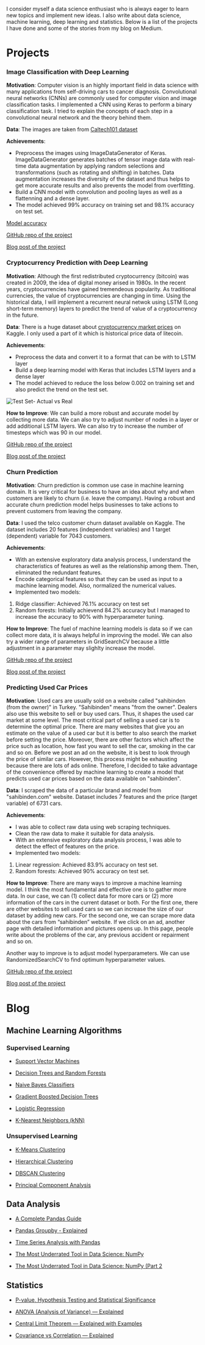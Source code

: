 I consider myself a data science enthusiast who is always eager to learn new topics and implement new ideas. I also write about data science, machine learning, deep learning and statistics. Below is a list of the projects I have done and some of the stories from my blog on Medium.

# Projects

### Image Classification with Deep Learning

**Motivation**: Computer vision is an highly important field in data science with many applications from self-driving cars to cancer diagnosis. Convolutional neural networks (CNNs) are commonly used for computer vision and image classification tasks. I implemented a CNN using Keras to perform a binary classification task. I tried to explain the concepts of each step in a convolutional neural network and the theory behind them.

**Data**: The images are taken from [Caltech101 dataset](http://www.vision.caltech.edu/Image_Datasets/Caltech101/)

**Achievements**:
* Preprocess the images using ImageDataGenerator of Keras. ImageDataGenerator generates batches of tensor image data with real-time data augmentation by applying random selections and transformations (such as rotating and shifting) in batches. Data augmentation increases the diversity of the dataset and thus helps to get more accurate results and also prevents the model from overfitting.
* Build a CNN model with convolution and pooling layes as well as a flattenning and a dense layer.
* The model achieved 99% accuracy on training set and 98.1% accuracy on test set.

[Model accuracy](https://github.com/SonerYldrm/Image-Classification-with-CNNs/blob/master/Model_accuracy.png)

[GitHub repo of the project](https://github.com/SonerYldrm/Image-Classification-with-CNNs)

[Blog post of the project](https://towardsdatascience.com/a-practical-guide-on-convolutional-neural-networks-cnns-with-keras-21421172005e?source=friends_link&sk=5764eb9646e07b2286f5a6a7d3987d7a)

### Cryptocurrency Prediction with Deep Learning

**Motivation**: Although the first redistributed cryptocurrency (bitcoin) was created in 2009, the idea of digital money arised in 1980s. In the recent years, cryptocurrencies have gained tremendeous popularity. As traditional currencies, the value of cryptocurrencies are changing in time. Using the historical data, I will implement a recurrent neural netwok using LSTM (Long short-term memory) layers to predict the trend of value of a cryptocurrency in the future.

**Data**: There is a huge dataset about [cryptocurrency market prices](https://www.kaggle.com/jessevent/all-crypto-currencies) on Kaggle. I only used a part of it which is historical price data of litecoin.

**Achievements**:
* Preprocess the data and convert it to a format that can be with to LSTM layer
* Build a deep learning model with Keras that includes LSTM layers and a dense layer
* The model achieved to reduce the loss below 0.002 on training set and also predict the trend on the test set.

![Test Set- Actual vs Real](https://github.com/SonerYldrm/Currency-Prediction-with-RNN/blob/master/Test_set_prediction.png)

**How to Improve**:
We can build a more robust and accurate model by collecting more data. We can also try to adjust number of nodes in a layer or add additional LSTM layers. We can also try to increase the number of timesteps which was 90 in our model.

[GitHub repo of the project](https://github.com/SonerYldrm/Churn-Prediction)

[Blog post of the project](https://towardsdatascience.com/cryptocurrency-prediction-with-lstm-4cc369c43d1b?source=friends_link&sk=0314664d261b8853606195ae00bc9d85)

### Churn Prediction

**Motivation**: Churn prediction is common use case in machine learning domain. It is very critical for business to have an idea about why and when customers are likely to churn (i.e. leave the company). Having a robust and accurate churn prediction model helps businesses to take actions to prevent customers from leaving the company.

**Data**: I used the telco customer churn dataset available on Kaggle. The dataset includes 20 features (independent variables) and 1 target (dependent) variable for 7043 customers. 

**Achievements**:
* With an extensive exploratory data analysis process, I understand the characteristics of features as well as the relationship among them. Then, eliminated the redundant features.
* Encode categorical features so that they can be used as input to a machine learning model. Also, normalized the numerical values.
* Implemented two models:
1. Ridge classifier: Achieved 76.1% accuracy on test set
2. Random forests: Initially achievend 84.2% accuracy but I managed to increase the accuracy to 90% with hyperparameter tuning.

**How to Improve**:
The fuel of machine learning models is data so if we can collect more data, it is always helpful in improving the model. We can also try a wider range of parameters in GridSearchCV because a little adjustment in a parameter may slighlty increase the model.

[GitHub repo of the project](https://github.com/SonerYldrm/Churn-Prediction)

[Blog post of the project](https://towardsdatascience.com/churn-prediction-with-machine-learning-ca955d52bd8c?source=friends_link&sk=c7d2621048f45db76539977d31c2308c)

### Predicting Used Car Prices

**Motivation**: Used cars are usually sold on a website called "sahibinden (from the owner)" in Turkey. "Sahibinden" means "from the owner". Dealers also use this website to sell or buy used cars. Thus, it shapes the used car market at some level. The most critical part of selling a used car is to determine the optimal price. There are many websites that give you an estimate on the value of a used car but it is better to also search the market before setting the price. Moreover, there are other factors which affect the price such as location, how fast you want to sell the car, smoking in the car and so on. Before we post an ad on the website, it is best to look through the price of similar cars. However, this process might be exhausting because there are lots of ads online. Therefore, I decided to take advantage of the convenience offered by machine learning to create a model that predicts used car prices based on the data available on "sahibinden".

**Data**: I scraped the data of a particular brand and model from "sahibinden.com" website. Dataset includes 7 features and the price (target variable) of 6731 cars.

**Achievements**:
* I was able to collect raw data using web scraping techniques.
* Clean the raw data to make it suitable for data analysis.
* With an extensive exploratory data analysis process, I was able to detect the effect of features on the price.
* Implemented two models:
1. Linear regression: Achieved 83.9% accuracy on test set.
2. Random forests: Achieved 90% accuracy on test set.

**How to Improve**:
There are many ways to improve a machine learning model. I think the most fundamental and effective one is to gather more data. In our case, we can (1) collect data for more cars or (2) more information of the cars in the current dataset or both. For the first one, there are other websites to sell used cars so we can increase the size of our dataset by adding new cars. For the second one, we can scrape more data about the cars from “sahibinden” website. If we click on an ad, another page with detailed information and pictures opens up. In this page, people write about the problems of the car, any previous accident or repairment and so on. 

Another way to improve is to adjust model hyperparameters. We can use RandomizedSearchCV to find optimum hyperparameter values.

[GitHub repo of the project](https://github.com/SonerYldrm/Predicting_used_car_prices)

[Blog post of the project](https://towardsdatascience.com/predicting-used-car-prices-with-machine-learning-fea53811b1ab?source=friends_link&sk=a8952b1a728d51ddb2e18f4511c471e0)

# Blog

## Machine Learning Algorithms

### Supervised Learning

* [Support Vector Machines](https://towardsdatascience.com/support-vector-machine-explained-8d75fe8738fd?source=friends_link&sk=677804e88752a496a154ec74bc6a04ab)

* [Decision Trees and Random Forests](https://towardsdatascience.com/decision-tree-and-random-forest-explained-8d20ddabc9dd?source=friends_link&sk=2312f2149c10f0804b57bd73a8942004)

* [Naive Bayes Classifiers](https://towardsdatascience.com/naive-bayes-classifier-explained-50f9723571ed?source=friends_link&sk=dff592652eb7f6589997df67b94f3d5e)

* [Gradient Boosted Decision Trees](https://towardsdatascience.com/gradient-boosted-decision-trees-explained-9259bd8205af?source=friends_link&sk=69bae99ff05784e2f18412a30e4ee4c1)

* [Logistic Regression](https://towardsdatascience.com/logistic-regression-explained-593e9ddb7c6c?source=friends_link&sk=9c80aae75268c7ef88c488fa6949d3f2)

* [K-Nearest Neighbors (kNN)](https://towardsdatascience.com/k-nearest-neighbors-knn-explained-cbc31849a7e3?source=friends_link&sk=526badeb56f557074d17444b4a1b1b12)

### Unsupervised Learning

* [K-Means Clustering](https://towardsdatascience.com/k-means-clustering-explained-4528df86a120?source=friends_link&sk=4c8c67dd0f3702b4ecd5bd435e82be2a)

* [Hierarchical Clustering](https://towardsdatascience.com/hierarchical-clustering-explained-e58d2f936323?source=friends_link&sk=0dc952162cb32fd1d666488869b40998)

* [DBSCAN Clustering](https://towardsdatascience.com/dbscan-clustering-explained-97556a2ad556?source=friends_link&sk=34729aecd0a0797832a686515ddcb1e3)

* [Principal Component Analysis](https://towardsdatascience.com/principal-component-analysis-explained-d404c34d76e7?source=friends_link&sk=87fcb241b63ad1d06f19ec032fde61f3)

## Data Analysis

* [A Complete Pandas Guide](https://towardsdatascience.com/a-complete-pandas-guide-2dc53c77a002?source=friends_link&sk=763a53e1b1b46ef04fdb8819d57be28e)

* [Pandas Groupby - Explained](https://towardsdatascience.com/pandas-groupby-explained-453692519d0?source=friends_link&sk=11ba7312e088e918102bc63cbbe61b3e)

* [Time Series Analysis with Pandas](https://towardsdatascience.com/time-series-analysis-with-pandas-e6281a5fcda0?source=friends_link&sk=8a54005cf233b5d6e0e5fc0b5eacaba5)

* [The Most Underrated Tool in Data Science: NumPy](https://towardsdatascience.com/the-most-underrated-tool-in-data-science-numpy-68d8fcbde524?source=friends_link&sk=f84ccb02f8a975e6539c3084b77093d3)

* [The Most Underrated Tool in Data Science: NumPy (Part 2](https://medium.com/swlh/the-most-underrated-tool-in-data-science-numpy-part-2-d9bfb4b2313a?source=friends_link&sk=d5de2e2cf951ebe0f67c4de69455605c)

## Statistics

* [P-value, Hypothesis Testing and Statistical Significance](https://towardsdatascience.com/p-value-hypothesis-testing-and-statistical-significance-63bdd7277e66?source=friends_link&sk=1dff00ff968476adf5447ab4e356289a)

* [ANOVA (Analysis of Variance) — Explained](https://towardsdatascience.com/anova-analysis-of-variance-explained-b48fee6380af?source=friends_link&sk=3a095901efcd722d10eb6f3d5f27fc50)

* [Central Limit Theorem — Explained with Examples](https://towardsdatascience.com/central-limit-theorem-explained-with-examples-4c10377ee58c?source=friends_link&sk=4fead2f33bdeb87ee42a6322d4f6fc8b)

* [Covariance vs Correlation — Explained](https://medium.com/swlh/covariance-vs-correlation-explained-34d1b4142e28?source=friends_link&sk=256de5e272a8e2f2c88dd486a463fa9e)




